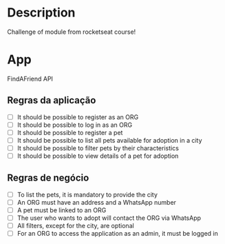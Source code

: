 # Description
Challenge of module from rocketseat course!

# App

FindAFriend API

## Regras da aplicação
- [ ] It should be possible to register as an ORG
- [ ] It should be possible to log in as an ORG
- [ ] It should be possible to register a pet
- [ ] It should be possible to list all pets available for adoption in a city
- [ ] It should be possible to filter pets by their characteristics
- [ ] It should be possible to view details of a pet for adoption

## Regras de negócio

- [ ] To list the pets, it is mandatory to provide the city
- [ ] An ORG must have an address and a WhatsApp number
- [ ] A pet must be linked to an ORG
- [ ] The user who wants to adopt will contact the ORG via WhatsApp
- [ ] All filters, except for the city, are optional
- [ ] For an ORG to access the application as an admin, it must be logged in
